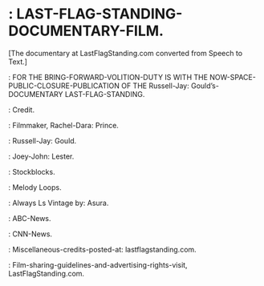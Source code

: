 # : LAST-FLAG-STANDING-DOCUMENTARY-FILM.

[The documentary at LastFlagStanding.com converted from Speech to Text.]

: FOR THE BRING-FORWARD-VOLITION-DUTY IS WITH THE NOW-SPACE-PUBLIC-CLOSURE-PUBLICATION OF THE Russell-Jay: Gould’s-DOCUMENTARY LAST-FLAG-STANDING.

: Credit.

: Filmmaker, Rachel-Dara: Prince.

: Russell-Jay: Gould.

: Joey-John: Lester.

: Stockblocks.

: Melody Loops.

: Always Ls Vintage by: Asura.

: ABC-News.

: CNN-News.

: Miscellaneous-credits-posted-at: lastflagstanding.com.


: Film-sharing-guidelines-and-advertising-rights-visit, LastFlagStanding.com.
